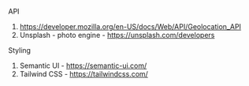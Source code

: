 API

1. https://developer.mozilla.org/en-US/docs/Web/API/Geolocation_API
1. Unsplash - photo engine - https://unsplash.com/developers


Styling

1. Semantic UI - https://semantic-ui.com/
2. Tailwind CSS - https://tailwindcss.com/